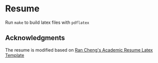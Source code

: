 # Resume

Run `make` to build latex files with `pdflatex`

## Acknowledgments

The resume is modified based on [Ran Cheng's Academic Resume Latex Template](https://github.com/rancheng/academic-resume-latex)
